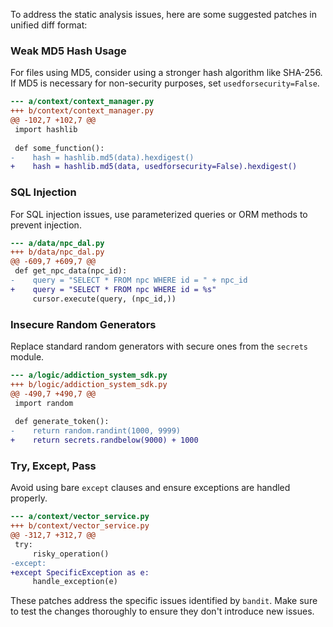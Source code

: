 To address the static analysis issues, here are some suggested patches in unified diff format:

### Weak MD5 Hash Usage

For files using MD5, consider using a stronger hash algorithm like SHA-256. If MD5 is necessary for non-security purposes, set `usedforsecurity=False`.

```diff
--- a/context/context_manager.py
+++ b/context/context_manager.py
@@ -102,7 +102,7 @@
 import hashlib
 
 def some_function():
-    hash = hashlib.md5(data).hexdigest()
+    hash = hashlib.md5(data, usedforsecurity=False).hexdigest()
```

### SQL Injection

For SQL injection issues, use parameterized queries or ORM methods to prevent injection.

```diff
--- a/data/npc_dal.py
+++ b/data/npc_dal.py
@@ -609,7 +609,7 @@
 def get_npc_data(npc_id):
-    query = "SELECT * FROM npc WHERE id = " + npc_id
+    query = "SELECT * FROM npc WHERE id = %s"
     cursor.execute(query, (npc_id,))
```

### Insecure Random Generators

Replace standard random generators with secure ones from the `secrets` module.

```diff
--- a/logic/addiction_system_sdk.py
+++ b/logic/addiction_system_sdk.py
@@ -490,7 +490,7 @@
 import random
 
 def generate_token():
-    return random.randint(1000, 9999)
+    return secrets.randbelow(9000) + 1000
```

### Try, Except, Pass

Avoid using bare `except` clauses and ensure exceptions are handled properly.

```diff
--- a/context/vector_service.py
+++ b/context/vector_service.py
@@ -312,7 +312,7 @@
 try:
     risky_operation()
-except:
+except SpecificException as e:
     handle_exception(e)
```

These patches address the specific issues identified by `bandit`. Make sure to test the changes thoroughly to ensure they don't introduce new issues.